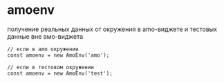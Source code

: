 # amoenv

получение реальных данных от окружения в amo-виджете и тестовых данные вне амо-виджета

`````
// если в amo окружении
const amoenv = new AmoEnv('amo');

// если в тестовом окружении
const amoenv = new AmoEnv('test');

`````

